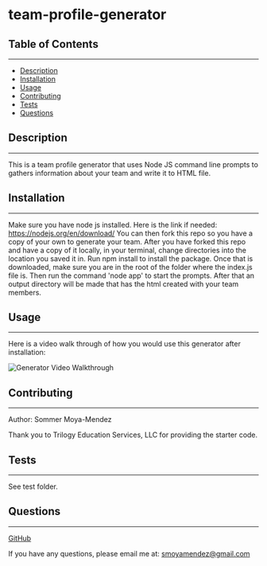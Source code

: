 # team-profile-generator

## Table of Contents
  ---
* [Description](#description)
* [Installation](#installation)
* [Usage](#usage)
* [Contributing](#contributing)
* [Tests](#tests)
* [Questions](#questions)

## Description
---
This is a team profile generator that uses Node JS command line prompts to gathers information about your team and write it to HTML file.

## Installation 
---
Make sure you have node js installed. Here is the link if needed: https://nodejs.org/en/download/
You can then fork this repo so you have a copy of your own to generate your team.
After you have forked this repo and have a copy of it locally, in your terminal, change directories into the location you saved it in. Run npm install to install the package.
Once that is downloaded, make sure you are in the root of the folder where the index.js file is. Then run the command 'node app' to start the prompts. After that an output directory will be made that has the html created with your team members.

## Usage
---
Here is a video walk through of how you would use this generator after installation:

![Generator Video Walkthrough](walkthrough-video.gif)


## Contributing
---
Author: Sommer Moya-Mendez

Thank you to Trilogy Education Services, LLC for providing the starter code.

## Tests
---
See test folder.

## Questions
---

[GitHub](https://github.com/smoyamendez)

If you have any questions, please email me at: smoyamendez@gmail.com
